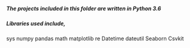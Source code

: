 ##### The projects included in this folder are written in Python 3.6
##### Libraries used include,
   sys
   numpy
   pandas
   math
   matplotlib
   re
   Datetime
   dateutil
   Seaborn
   Csvkit
